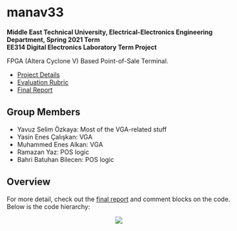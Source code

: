 # manav33
**Middle East Technical University, Electrical-Electronics Engineering Department, Spring 2021 Term**  
**EE314 Digital Electronics Laboratory Term Project**  

FPGA (Altera Cyclone V) Based Point-of-Sale Terminal.

* [Project Details](https://github.com/3b83/manav33/files/6918791/EE314.Term.Project.-.Spring.21.pdf)  
* [Evaluation Rubric](https://github.com/3b83/manav33/files/6918792/EE314.Term.Project.-.Evaluation.Rubric.pdf)  
* [Final Report](https://github.com/3b83/manav33/files/6918801/Group33_Report.pdf)

## Group Members
* Yavuz Selim Özkaya: Most of the VGA-related stuff
* Yasin Enes Çalışkan: VGA
* Muhammed Enes Alkan: VGA
* Ramazan Yaz: POS logic
* Bahri Batuhan Bilecen: POS logic

## Overview
For more detail, check out the [final report](https://github.com/3b83/manav33/files/6918801/Group33_Report.pdf) and comment blocks on the code. Below is the code hierarchy:
<p align="center">
  <img src="https://user-images.githubusercontent.com/54000095/127904753-f787f5fc-e2ce-4068-b574-48bc5fd18cb0.PNG">
</p>
